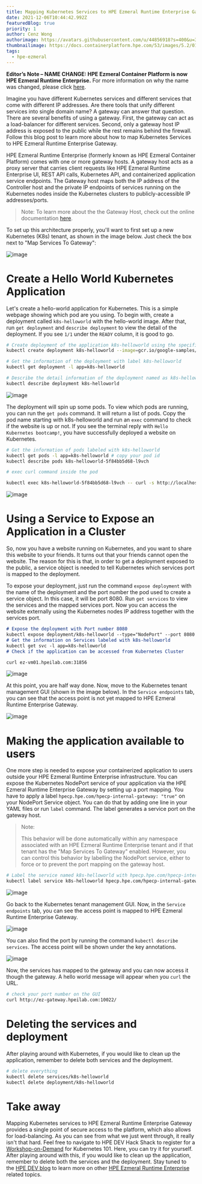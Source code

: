```yaml
---
title: Mapping Kubernetes Services to HPE Ezmeral Runtime Enterprise Gateway
date: 2021-12-06T10:44:42.992Z
featuredBlog: true
priority: 1
author: Cenz Wong
authorimage: https://avatars.githubusercontent.com/u/44856918?s=400&u=37bb095377cd6b4ad21c3a7ab8b5afe185a46941&v=4
thumbnailimage: https://docs.containerplatform.hpe.com/53/images/5.2/01_unversal_concepts/gateway_hosts_logical_kubernetes.jpg
tags:
  - hpe-ezmeral
---
```

**Editor’s Note – NAME CHANGE: HPE Ezmeral Container Platform is now HPE Ezmeral Runtime Enterprise.** For more information on why the name was changed, please click [here](https://community.hpe.com/t5/HPE-Ezmeral-Uncut/HPE-Ezmeral-Container-Platform-is-now-HPE-Ezmeral-Runtime/ba-p/7151720#.YW7nOxrMKM8).

Imagine you have different Kubernetes services and different services that come with different IP addresses. Are there tools that unify different services into single domain name? A gateway can answer that question. There are several benefits of using a gateway. First, the gateway can act as a load-balancer for different services. Second, only a gateway host IP address is exposed to the public while the rest remains behind the firewall. Follow this blog post to learn more about how to map Kubernetes Services to HPE Ezmeral Runtime Enterprise Gateway.

HPE Ezmeral Runtime Enterprise (formerly known as HPE Ezmeral Container Platform) comes with one or more gateway hosts. A gateway host acts as a proxy server that carries client requests like HPE Ezmeral Runtime Enterprise UI, REST API calls, Kubernetes API, and containerized application service endpoints. The Gateway host maps both the IP address of the Controller host and the private IP endpoints of services running on the Kubernetes nodes inside the Kubernetes clusters to publicly-accessible IP addresses/ports.

> Note: To learn more about the the Gateway Host, check out the online documentation [here](https://docs.containerplatform.hpe.com/53/reference/universal-concepts/Gateway_Hosts.html#v52_gateway-hosts__logical).

To set up this architecture properly, you'll want to first set up a new Kubernetes (K8s) tenant, as shown in the image below. Just check the box next to "Map Services To Gateway":

![image](https://user-images.githubusercontent.com/72959956/138654527-77f3bf2c-f001-4fc7-88f3-d17436368dc3.png)

# Create a Hello World Kubernetes Application

Let's create a hello-world application for Kubernetes. This is a simple webpage showing which pod are you using. To begin with, create a deployment called `k8s-helloworld` with the hello-world image. After that, run `get deployment` and `describe deployment` to view the detail of the deployment. If you see `1/1` under the `READY` column, it is good to go.

```bash
# Create deployment of the application k8s-helloworld using the specific image
kubectl create deployment k8s-helloworld --image=gcr.io/google-samples/kubernetes-bootcamp:v1

# Get the information of the deployment with label k8s-helloworld
kubectl get deployment -l app=k8s-helloworld

# Describe the detail information of the deployment named as k8s-helloworld
kubectl describe deployment k8s-helloworld
```

![image](https://user-images.githubusercontent.com/72959956/138656214-73c9418f-e291-4678-b3a2-c318a318d325.png)

The deployment will spin up some pods. To view which pods are running, you can run the `get pods` command. It will return a list of pods. Copy the pod name starting with k8s-helloworld and run an `exec` command to check if the website is up or not. If you see the terminal reply with `Hello Kubernetes bootcamp!`, you have successfully deployed a website on Kubernetes.

```bash
# Get the information of pods labeled with k8s-helloworld
kubectl get pods -l app=k8s-helloworld # copy your pod id
kubectl describe pods k8s-helloworld-5f84bb5d68-l9vch 

# exec curl command inside the pod

kubectl exec k8s-helloworld-5f84bb5d68-l9vch -- curl -s http://localhost:8080
```

![image](https://user-images.githubusercontent.com/72959956/138670950-75f96e40-3bc6-4ef6-aff6-578f45b90c04.png)

# Using a Service to Expose an Application in a Cluster

So, now you have a website running on Kubernetes, and you want to share this website to your friends. It turns out that your friends cannot open the website. The reason for this is that, in order to get a deployment exposed to the public, a service object is needed to tell Kubernetes which services port is mapped to the deployment.

To expose your deployment, just run the command `expose deployment` with the name of the deployment and the port number the pod used to create a service object. In this case, it will be port 8080. Run `get services` to view the services and the mapped services port. Now you can access the website externally using the Kubernetes nodes IP address together with the services port.

```markdown
# Expose the deployment with Port number 8080
kubectl expose deployment/k8s-helloworld --type="NodePort" --port 8080
# Get the information on Services labeled with k8s-helloworld
kubectl get svc -l app=k8s-helloworld
# Check if the application can be accessed from Kubernetes Cluster

curl ez-vm01.hpeilab.com:31856
```

![image](https://user-images.githubusercontent.com/72959956/138665803-dea57cb9-1209-4b55-810a-5d564ea2b7e5.png)

At this point, you are half way done. Now, move to the Kubernetes tenant management GUI (shown in the image below). In the `Service endpoints` tab, you can see that the access point is not yet mapped to HPE Ezmeral Runtime Enterprise Gateway.

![image](https://user-images.githubusercontent.com/72959956/138668470-ce8b6846-5fb4-4494-9a90-24aa2be73456.png)

# Making the application available to users

One more step is needed to expose your containerized application to users outside your HPE Ezmeral Runtime Enterprise infrastructure. You can expose the Kubernetes NodePort service of your application via the HPE Ezmeral Runtime Enterprise Gateway by setting up a port mapping. You have to apply a label `hpecp.hpe.com/hpecp-internal-gateway: "true"` on your NodePort Service object. You can do that by adding one line in your YAML files or run `label` command. The label generates a service port on the gateway host.

> Note: 
>
> This behavior will be done automatically within any namespace associated with an HPE Ezmeral Runtime Enterprise tenant and if that tenant has the "Map Services To Gateway" enabled. However, you can control this behavior by labelling the NodePort service, either to force or to prevent the port mapping on the gateway host.

```bash
# Label the service named k8s-helloworld with hpecp.hpe.com/hpecp-internal-gateway=true
kubectl label service k8s-helloworld hpecp.hpe.com/hpecp-internal-gateway=true
```

![image](https://user-images.githubusercontent.com/72959956/138669273-fa2969b3-61f3-4bae-a2f6-66425daf0a7b.png)

Go back to the Kubernetes tenant management GUI. Now, in the `Service endpoints` tab, you can see the access point is mapped to HPE Ezmeral Runtime Enterprise Gateway. 

![image](https://user-images.githubusercontent.com/72959956/138668836-0313c1c5-e720-4575-a759-842c85d5502c.png)

You can also find the port by running the command `kubectl describe services`. The access point will be shown under the key annotations.

![image](https://user-images.githubusercontent.com/72959956/138810536-f1255048-2d91-44eb-ba33-ccc4bc52ca1e.png)

Now, the services has mapped to the gateway and you can now access it though the gateway. A hello world message will appear when you `curl` the URL.

```bash
# check your port number on the GUI
curl http://ez-gateway.hpeilab.com:10022/
```

# Deleting the services and deployment

After playing around with Kubernetes, if you would like to clean up the application, remember to delete both services and the deployment.

```bash
# delete everything
kubectl delete services/k8s-helloworld
kubectl delete deployment/k8s-helloworld
```

# Take away

Mapping Kubernetes services to HPE Ezmeral Runtime Enterprise Gateway provides a single point of secure access to the platform, which also allows for load-balancing. As you can see from what we just went through, it really isn't that hard. Feel free to navigate to HPE DEV Hack Shack to register for a [Workshop-on-Demand](/hackshack/workshop/24) for Kubernetes 101. Here, you can try it for yourself. After playing around with this, if you would like to clean up the application, remember to delete both the services and the deployment. Stay tuned to the [HPE DEV blog](https://developer.hpe.com/blog) to learn more on other [HPE Ezmeral Runtime Enterprise](https://developer.hpe.com/platform/hpe-ezmeral-runtime/home/) related topics.
